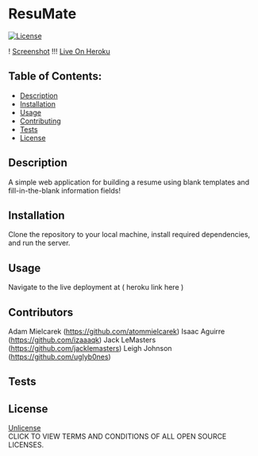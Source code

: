 # ResuMate

[![License](https://img.shields.io/badge/License-Unlicense%20-blue.svg)](https://opensource.org/licenses/Unlicense)

! [Screenshot]()
!!! [Live On Heroku]()

## Table of Contents:

* [Description](#description)
* [Installation](#installation)
* [Usage](#usage)
* [Contributing](#contributors)
* [Tests](#tests)
* [License](#license)

## Description
A simple web application for building a resume using blank templates and fill-in-the-blank information fields!

## Installation
Clone the repository to your local machine, install required dependencies, and run the server. 

## Usage
Navigate to the live deployment at ( heroku link here )

## Contributors
Adam Mielcarek (https://github.com/atommielcarek)
Isaac Aguirre (https://github.com/izaaaqk)
Jack LeMasters (https://github.com/jacklemasters)
Leigh Johnson (https://github.com/uglyb0nes)

## Tests

## License
[Unlicense](https://opensource.org/licenses)<br>
CLICK TO VIEW TERMS AND CONDITIONS OF ALL OPEN SOURCE LICENSES.
    